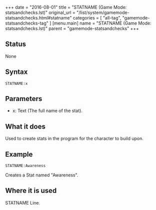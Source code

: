 +++
date = "2016-08-01"
title = "STATNAME (Game Mode: statsandchecks.lst)"
original_url = "/list/system/gamemode-statsandchecks.html#statname"
categories = [ "all-tag", "gamemode-statsandchecks-tag" ]
[menu.main]
    name = "STATNAME (Game Mode: statsandchecks.lst)"
    parent = "gamemode-statsandchecks"
+++

## Status

None

## Syntax

`STATNAME:x`

## Parameters

-   x: Text (The full name of the stat).



What it does
------------

Used to create stats in the program for the character to build upon.

Example
-------

`STATNAME:Awareness`

Creates a Stat named "Awareness".

Where it is used
----------------

STATNAME Line.


